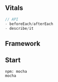 ## Vitals

```ts
// API
- beforeEach/afterEach
- describe/it
```

## Framework

## Start

```shell
npm: mocha
mocha
```
